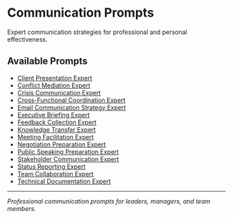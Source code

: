# Communication Prompts

Expert communication strategies for professional and personal effectiveness.

## Available Prompts

- [Client Presentation Expert](./client-presentation-expert.md)
- [Conflict Mediation Expert](./conflict-mediation-expert.md)
- [Crisis Communication Expert](./crisis-communication-expert.md)
- [Cross-Functional Coordination Expert](./cross-functional-coordination-expert.md)
- [Email Communication Strategy Expert](./email-communication-strategy-expert.md)
- [Executive Briefing Expert](./executive-briefing-expert.md)
- [Feedback Collection Expert](./feedback-collection-expert.md)
- [Knowledge Transfer Expert](./knowledge-transfer-expert.md)
- [Meeting Facilitation Expert](./meeting-facilitation-expert.md)
- [Negotiation Preparation Expert](./negotiation-preparation-expert.md)
- [Public Speaking Preparation Expert](./public-speaking-preparation-expert.md)
- [Stakeholder Communication Expert](./stakeholder-communication-expert.md)
- [Status Reporting Expert](./status-reporting-expert.md)
- [Team Collaboration Expert](./team-collaboration-expert.md)
- [Technical Documentation Expert](./technical-documentation-expert.md)

---

*Professional communication prompts for leaders, managers, and team members.*